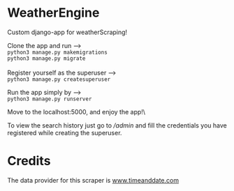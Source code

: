 # WeatherEngine
Custom django-app for weatherScraping!

Clone the app and run --> \
`python3 manage.py makemigrations`
\
`python3 manage.py migrate`
\
\
Register yourself as the superuser --> \
`python3 manage.py createsuperuser`

Run the app simply by --> \
`python3 manage.py runserver` 

Move to the localhost:5000, and enjoy the app!\


To view the search history just go to */admin* and fill the credentials you have registered while creating the superuser.

# Credits
The data provider for this scraper is www.timeanddate.com

